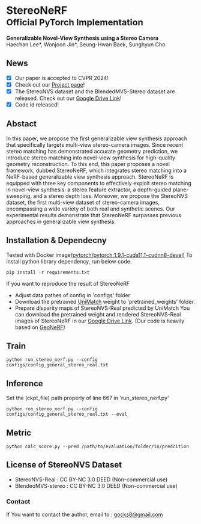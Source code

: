 # StereoNeRF<br><sub>Official PyTorch Implementation</sub>

**Generalizable Novel-View Synthesis using a Stereo Camera**<br>
Haechan Lee*, Wonjoon Jin*, Seung-Hwan Baek, Sunghyun Cho<br>

## News
- [x] Our paper is accepted to CVPR 2024!
- [x] Check out our [Project page](https://jinwonjoon.github.io/stereonerf/)!
- [x] The StereoNVS dataset and the BlendedMVS-Stereo dataset are released. Check out our [Google Drive Link](https://drive.google.com/drive/folders/1PI-_ESKw8fX_2YMD2v5DLR3FizikYxHO?usp=sharing)!
- [x] Code id released!

## Abstact
In this paper, we propose the first generalizable view synthesis approach that specifically targets multi-view stereo-camera images. Since recent stereo matching has demonstrated accurate geometry prediction, we introduce stereo matching into novel-view synthesis for high-quality geometry reconstruction. To this end, this paper proposes a novel framework, dubbed StereoNeRF, which integrates stereo matching into a NeRF-based generalizable view synthesis approach. StereoNeRF is equipped with three key components to effectively exploit stereo matching in novel-view synthesis: a stereo feature extractor, a depth-guided plane-sweeping, and a stereo depth loss. Moreover, we propose the StereoNVS dataset, the first multi-view dataset of stereo-camera images, encompassing a wide variety of both real and synthetic scenes. Our experimental results demonstrate that StereoNeRF surpasses previous approaches in generalizable view synthesis.

## Installation & Dependecny
Tested with Docker image[(pytorch/pytorch:1.9.1-cuda11.1-cudnn8-devel)](https://hub.docker.com/layers/pytorch/pytorch/1.9.1-cuda11.1-cudnn8-devel/images/sha256-fd8fcd6e1196d8965657b04e7dfb666046063904b767c1fd75df8039fe0ada17?context=explore)
To install python library dependency, run below code.

```
pip install -r requirements.txt
```
If you want to reproduce the result of StereoNeRF
- Adjust data pathes of config in 'configs' folder
- Download the pretrained [UniMatch](https://github.com/autonomousvision/unimatch/tree/master) weight to 'pretrained_weights' folder. 
- Prepare disparity maps of StereoNVS-Real predicted by UniMatch
You can download the pretrained weight and rendered StereoNVS-Real images of StereoNeRF in our [Google Drive Link](https://drive.google.com/drive/folders/1fqcYa5a4sR4JEi5ulyChX3hibv5rgmcr).
(Our code is heavily based on [GeoNeRF](https://github.com/idiap/GeoNeRF))

## Train
```
python run_stereo_nerf.py --config configs/config_general_stereo_real.txt
```

## Inference
Set the (ckpt_file) path properly of line 667 in 'run_stereo_nerf.py'
```
python run_stereo_nerf.py --config configs/config_general_stereo_real.txt --eval
```

## Metric
```
python calc_score.py --pred /path/to/evaluation/folder/in/predcition
```

## License of StereoNVS Dataset
- StereoNVS-Real : CC BY-NC 3.0 DEED (Non-commercial use)
- BlendedMVS-stereo : CC BY-NC 3.0 DEED (Non-commercial use)

### Contact
If You want to contact the author, email to : gocks8@gmail.com

